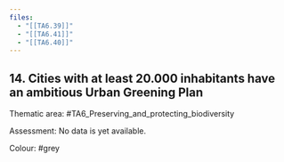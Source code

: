 ```yaml
---
files:
  - "[[TA6.39]]"
  - "[[TA6.41]]"
  - "[[TA6.40]]"
---
```

## 14. Cities with at least 20.000 inhabitants have an ambitious Urban Greening Plan


Thematic area: #TA6_Preserving_and_protecting_biodiversity

Assessment: No data is yet available.

Colour: #grey